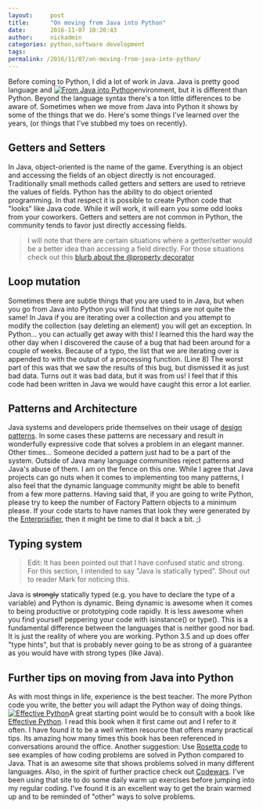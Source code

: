 ```yaml
---
layout:     post
title:      "On moving from Java into Python"
date:       2016-11-07 10:20:43
author:     nickadmin
categories: python,software development
tags:  
permalink: /2016/11/07/on-moving-from-java-into-python/
---
```

Before coming to Python, I did a lot of work in Java. Java is pretty good language and [![From Java into Python](https://ironboundsoftware.com/blog-imgs/uploads/2016/11/imageedit_12_9004307411.gif)](https://ironboundsoftware.com/blog-imgs/uploads/2016/11/imageedit_12_9004307411.gif)environment, but it is different than Python. Beyond the language syntax there's a ton little differences to be aware of. Sometimes when we move from Java into Python it shows by some of the things that we do. Here's some things I've learned over the years, (or things that I've stubbed my toes on recently).

## Getters and Setters

In Java, object-oriented is the name of the game. Everything is an object and accessing the fields of an object directly is not encouraged. Traditionally small methods called getters and setters are used to retrieve the values of fields. Python has the ability to do object oriented programming. In that respect it is possible to create Python code that "looks" like Java code. While it will work, it will earn you some odd looks from your coworkers. Getters and setters are not common in Python, the community tends to favor just directly accessing fields. 

> I will note that there are certain situations where a getter/setter would be a better idea than accessing a field directly. For those situations check out this [blurb about the @property decorator](https://stackoverflow.com/questions/6618002/python-property-versus-getters-and-setters#6618176)

## Loop mutation

Sometimes there are subtle things that you are used to in Java, but when you go from Java into Python you will find that things are not quite the same! In Java if you are iterating over a collection and you attempt to modify the collection (say deleting an element) you will get an exception. In Python... you can actually get away with this! I learned this the hard way the other day when I discovered the cause of a bug that had been around for a couple of weeks.  Because of a typo, the list that we are iterating over is appended to with the output of a processing function. (Line 8) The worst part of this was that we saw the results of this bug, but dismissed it as just bad data. Turns out it was bad data, but it was from us! I feel that if this code had been written in Java we would have caught this error a lot earlier. 

## Patterns and Architecture

Java systems and developers pride themselves on their usage of [design patterns](http://amzn.to/2gpIQZp). In some cases these patterns are necessary and result in wonderfully expressive code that solves a problem in an elegant manner. Other times... Someone decided a pattern just had to be a part of the system. Outside of Java many language communities reject patterns and Java's abuse of them. I am on the fence on this one. While I agree that Java projects can go nuts when it comes to implementing too many patterns, I also feel that the dynamic language community might be able to benefit from a few more patterns. Having said that, if you are going to write Python, please try to keep the number of Factory Pattern objects to a minimum please. If your code starts to have names that look they were generated by the [Enterprisifier](http://projects.haykranen.nl/java/), then it might be time to dial it back a bit. ;) 

## Typing system

> Edit: It has been pointed out that I have confused static and strong. For this section, I intended to say "Java is statically typed". Shout out to reader Mark for noticing this.

Java is ~~strongly~~ statically typed (e.g. you have to declare the type of a variable) and Python is dynamic. Being dynamic is awesome when it comes to being productive or prototyping code rapidly. It is less awesome when you find yourself peppering your code with isinstance() or type(). This is a fundamental difference between the languages that is neither good nor bad. It is just the reality of where you are working. Python 3.5 and up does offer "type hints", but that is probably never going to be as strong of a guarantee as you would have with strong types (like Java). 

## Further tips on moving from Java into Python

As with most things in life, experience is the best teacher. The more Python code you write, the better you will adapt the Python way of doing things. [![Effective Python](https://ironboundsoftware.com/blog-imgs/uploads/2016/11/51G2L3Ghp5L._SX322_BO1204203200_-e1478379702469.jpg)](http://amzn.to/2gpMy59)A great starting point would be to consult with a book like [Effective Python](http://amzn.to/2gpMy59). I read this book when it first came out and I refer to it often. I have found it to be a well written resource that offers many practical tips. Its amazing how many times this book has been referenced in conversations around the office. Another suggestion: Use [Rosetta code](http://rosettacode.org/wiki/Rosetta_Code) to see examples of how coding problems are solved in Python compared to Java. That is an awesome site that shows problems solved in many different languages. Also, in the spirit of further practice check out [Codewars](https://www.codewars.com/kata). I've been using that site to do some daily warm up exercises before jumping into my regular coding. I've found it is an excellent way to get the brain warmed up and to be reminded of "other" ways to solve problems.
<!--stackedit_data:
eyJoaXN0b3J5IjpbLTM2NTc0NjU2Nl19
-->